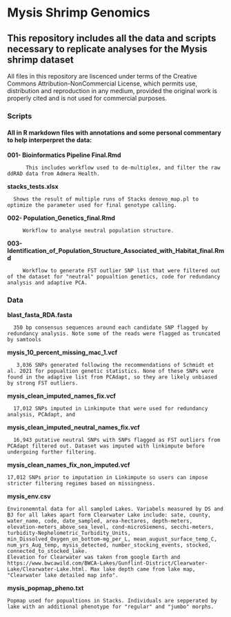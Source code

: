 # Mysis Shrimp Genomics


## This repository includes all the data and scripts necessary to replicate analyses for the Mysis shrimp dataset

All files in this repository are liscenced under terms of the Creative Commons Attribution-NonCommercial License, which permits use, distribution and reproduction in any medium, provided the original work is properly cited and is not used for commercial purposes.

### Scripts

#### All in R markdown files with annotations and some personal commentary to help interperpret the data:
**001- Bioinformatics Pipeline Final.Rmd**

          This includes workflow used to de-multiplex, and filter the raw ddRAD data from Admera Health. 
**stacks_tests.xlsx**

      Shows the result of multiple runs of Stacks denovo_map.pl to optimize the parameter used for final genotype calling. 

**002- Population_Genetics_final.Rmd**

         Workflow to analyse neutral population structure.
          
**003-Identification_of_Population_Structure_Associated_with_Habitat_final.Rmd**

         Workflow to generate FST outlier SNP list that were filtered out of the dataset for "neutral" popualtion genetics, code for redundancy analysis and adaptive PCA. 
         

### Data

**blast_fasta_RDA.fasta**

      350 bp consensus sequences around each candidate SNP flagged by redundancy analysis. Note some of the reads were flagged as truncated by samtools
      
**mysis_10_percent_missing_mac_1.vcf**

       3,036 SNPs generated following the recommendations of Schmidt et al. 2021 for popualtion genetic statistics. None of these SNPs were found in the adaptive list from PCAdapt, so they are likely unbiased by strong FST outliers.
       
**mysis_clean_imputed_names_fix.vcf**

      17,012 SNPs imputed in Linkimpute that were used for redundancy analysis, PCAdapt, and 
      
**mysis_clean_imputed_neutral_names_fix.vcf**

      16,943 putative neutral SNPs with SNPs flagged as FST outliers from PCAdapt filtered out. Dataset was imputed with linkimpute before undergoing further filtering. 
      
**mysis_clean_names_fix_non_imputed.vcf**

    17,012 SNPs prior to imputation in Linkimpute so users can impose stricter filtering regimes based on missingness.  
      
**mysis_env.csv**

    Environemntal data for all sampled Lakes. Variabels measured by DS and BJ for all lakes apart form Clearwater Lake include: sate, county, water_name, code, date_sampled, area-hectares, depth-meters, elevation-meters_above_sea_level, cond-microSiemens, secchi-meters, turbidity-Nephelometric_Turbidity_Units, min_Dissolved_Oxygen_on_bottom-mg_per_L, mean_august_surface_temp_C, num_yrs_Aug_temp, mysis_detected, number_stocking_events, stocked, connected_to_stocked_lake.
    Elevation for Clearwater was taken from google Earth and https://www.bwcawild.com/BWCA-Lakes/Gunflint-District/Clearwater-Lake/Clearwater-Lake.html. Max lake depth came from lake map, "Clearwater lake detailed map info". 

**mysis_popmap_pheno.txt**

    Popmap used for popualtions in Stacks. Individuals are sepperated by lake with an additional phenotype for "regular" and "jumbo" morphs. 
